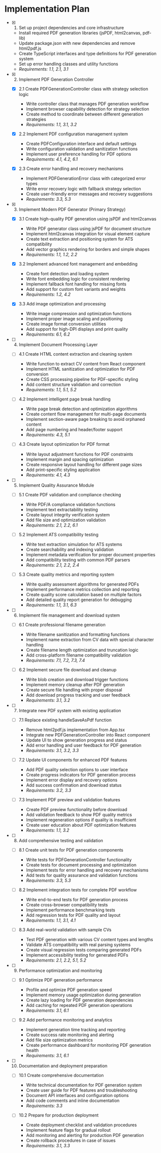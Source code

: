 # Implementation Plan

- [x] 1. Set up project dependencies and core infrastructure
  - Install required PDF generation libraries (jsPDF, html2canvas, pdf-lib)
  - Update package.json with new dependencies and remove html2pdf.js
  - Create TypeScript interfaces and type definitions for PDF generation system
  - Set up error handling classes and utility functions
  - _Requirements: 1.1, 2.1, 3.1_

- [x] 2. Implement PDF Generation Controller
  - [x] 2.1 Create PDFGenerationController class with strategy selection logic
    - Write controller class that manages PDF generation workflow
    - Implement browser capability detection for strategy selection
    - Create method to coordinate between different generation strategies
    - _Requirements: 1.1, 3.1, 3.2_

  - [x] 2.2 Implement PDF configuration management system
    - Create PDFConfiguration interface and default settings
    - Write configuration validation and sanitization functions
    - Implement user preference handling for PDF options
    - _Requirements: 4.1, 4.2, 6.1_

  - [x] 2.3 Create error handling and recovery mechanisms
    - Implement PDFGenerationError class with categorized error types
    - Write error recovery logic with fallback strategy selection
    - Create user-friendly error messages and recovery suggestions
    - _Requirements: 3.3, 5.3_

- [x] 3. Implement Modern PDF Generator (Primary Strategy)
  - [x] 3.1 Create high-quality PDF generation using jsPDF and html2canvas
    - Write PDF generator class using jsPDF for document structure
    - Implement html2canvas integration for visual element capture
    - Create text extraction and positioning system for ATS compatibility
    - Add vector graphics rendering for borders and simple shapes
    - _Requirements: 1.1, 1.2, 2.2_

  - [x] 3.2 Implement advanced font management and embedding
    - Create font detection and loading system
    - Write font embedding logic for consistent rendering
    - Implement fallback font handling for missing fonts
    - Add support for custom font variants and weights
    - _Requirements: 1.2, 4.2_

  - [x] 3.3 Add image optimization and processing
    - Write image compression and optimization functions
    - Implement proper image scaling and positioning
    - Create image format conversion utilities
    - Add support for high-DPI displays and print quality
    - _Requirements: 6.1, 6.2_

- [ ] 4. Implement Document Processing Layer
  - [ ] 4.1 Create HTML content extraction and cleaning system
    - Write function to extract CV content from React component
    - Implement HTML sanitization and optimization for PDF conversion
    - Create CSS processing pipeline for PDF-specific styling
    - Add content structure validation and correction
    - _Requirements: 1.1, 5.1, 5.2_

  - [ ] 4.2 Implement intelligent page break handling
    - Write page break detection and optimization algorithms
    - Create content flow management for multi-page documents
    - Implement section-aware page breaking to avoid orphaned content
    - Add page numbering and header/footer support
    - _Requirements: 4.3, 5.1_

  - [ ] 4.3 Create layout optimization for PDF format
    - Write layout adjustment functions for PDF constraints
    - Implement margin and spacing optimization
    - Create responsive layout handling for different page sizes
    - Add print-specific styling application
    - _Requirements: 4.1, 4.3_

- [ ] 5. Implement Quality Assurance Module
  - [ ] 5.1 Create PDF validation and compliance checking
    - Write PDF/A compliance validation functions
    - Implement text extractability testing
    - Create layout integrity verification system
    - Add file size and optimization validation
    - _Requirements: 2.1, 2.2, 6.1_

  - [ ] 5.2 Implement ATS compatibility testing
    - Write text extraction simulation for ATS systems
    - Create searchability and indexing validation
    - Implement metadata verification for proper document properties
    - Add compatibility testing with common PDF parsers
    - _Requirements: 2.1, 2.2, 2.4_

  - [ ] 5.3 Create quality metrics and reporting system
    - Write quality assessment algorithms for generated PDFs
    - Implement performance metrics collection and reporting
    - Create quality score calculation based on multiple factors
    - Add detailed quality report generation for debugging
    - _Requirements: 1.1, 3.1, 6.3_

- [ ] 6. Implement file management and download system
  - [ ] 6.1 Create professional filename generation
    - Write filename sanitization and formatting functions
    - Implement name extraction from CV data with special character handling
    - Create filename length optimization and truncation logic
    - Add cross-platform filename compatibility validation
    - _Requirements: 7.1, 7.2, 7.3, 7.4_

  - [ ] 6.2 Implement secure file download and cleanup
    - Write blob creation and download trigger functions
    - Implement memory cleanup after PDF generation
    - Create secure file handling with proper disposal
    - Add download progress tracking and user feedback
    - _Requirements: 3.1, 3.2_

- [ ] 7. Integrate new PDF system with existing application
  - [ ] 7.1 Replace existing handleSaveAsPdf function
    - Remove html2pdf.js implementation from App.tsx
    - Integrate new PDFGenerationController into React component
    - Update UI to show generation progress and status
    - Add error handling and user feedback for PDF generation
    - _Requirements: 3.1, 3.2, 3.3_

  - [ ] 7.2 Update UI components for enhanced PDF features
    - Add PDF quality selection options to user interface
    - Create progress indicators for PDF generation process
    - Implement error display and recovery options
    - Add success confirmation and download status
    - _Requirements: 3.2, 3.3_

  - [ ] 7.3 Implement PDF preview and validation features
    - Create PDF preview functionality before download
    - Add validation feedback to show PDF quality metrics
    - Implement regeneration options if quality is insufficient
    - Create user education about PDF optimization features
    - _Requirements: 1.1, 3.2_

- [ ] 8. Add comprehensive testing and validation
  - [ ] 8.1 Create unit tests for PDF generation components
    - Write tests for PDFGenerationController functionality
    - Create tests for document processing and optimization
    - Implement tests for error handling and recovery mechanisms
    - Add tests for quality assurance and validation functions
    - _Requirements: 3.3, 5.3_

  - [ ] 8.2 Implement integration tests for complete PDF workflow
    - Write end-to-end tests for PDF generation process
    - Create cross-browser compatibility tests
    - Implement performance benchmarking tests
    - Add regression tests for PDF quality and layout
    - _Requirements: 1.1, 3.1, 4.1_

  - [ ] 8.3 Add real-world validation with sample CVs
    - Test PDF generation with various CV content types and lengths
    - Validate ATS compatibility with real parsing systems
    - Create visual regression tests comparing generated PDFs
    - Implement accessibility testing for generated PDFs
    - _Requirements: 2.1, 2.2, 5.1, 5.2_

- [ ] 9. Performance optimization and monitoring
  - [ ] 9.1 Optimize PDF generation performance
    - Profile and optimize PDF generation speed
    - Implement memory usage optimization during generation
    - Create lazy loading for PDF generation dependencies
    - Add caching for repeated PDF generation operations
    - _Requirements: 3.1, 6.1_

  - [ ] 9.2 Add performance monitoring and analytics
    - Implement generation time tracking and reporting
    - Create success rate monitoring and alerting
    - Add file size optimization metrics
    - Create performance dashboard for monitoring PDF generation health
    - _Requirements: 3.1, 6.1_

- [ ] 10. Documentation and deployment preparation
  - [ ] 10.1 Create comprehensive documentation
    - Write technical documentation for PDF generation system
    - Create user guide for PDF features and troubleshooting
    - Document API interfaces and configuration options
    - Add code comments and inline documentation
    - _Requirements: 3.3_

  - [ ] 10.2 Prepare for production deployment
    - Create deployment checklist and validation procedures
    - Implement feature flags for gradual rollout
    - Add monitoring and alerting for production PDF generation
    - Create rollback procedures in case of issues
    - _Requirements: 3.1, 3.3_